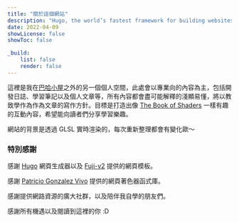 ```yaml
---
title: "關於這個網站"
description: "Hugo, the world’s fastest framework for building websites."
date: 2022-04-09
showLicense: false
showToc: false

_build:
    list: false
    render: false
---
```


這裡是我在[巴哈小屋](https://home.gamer.com.tw/homeindex.php?owner=angus945)之外的另一個個人空間，此處會以專業向的內容為主，包括開發日誌、學習筆記以及個人文章等，所有內容都會盡可能解釋的淺顯易懂，將以教致學作為作為文章的寫作方針。目標是打造出像 [The Book of Shaders](https://thebookofshaders.com/) 一樣有趣的互動內容，希望能向讀者們分享學習樂趣。

網站的背景是透過 GLSL 實時渲染的，每次重新整理都會有變化歐～

### 特別感謝

感謝 [Hugo](https://gohugo.io/) 網頁生成器以及 [Fuji-v2](https://themes.gohugo.io/themes/hugo-theme-fuji/) 提供的網頁模板。

感謝 [Patricio Gonzalez Vivo](https://github.com/patriciogonzalezvivo/glslCanvas) 提供的網頁著色器函式庫。

感謝提供網路資源的廣大社群，以及陪伴我自學的朋友們。

感謝所有機遇以及閱讀到這裡的你 :D
